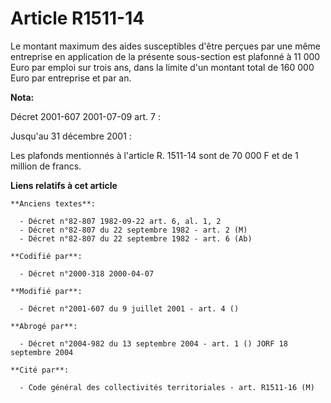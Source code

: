 # Article R1511-14

Le montant maximum des aides susceptibles d'être perçues par une même entreprise en application de la présente sous-section
est plafonné à 11 000 Euro par emploi sur trois ans, dans la limite d'un montant total de 160 000 Euro par entreprise et par
an.

**Nota:**

Décret 2001-607 2001-07-09 art. 7 :

Jusqu'au 31 décembre 2001 :

Les plafonds mentionnés à l'article R. 1511-14 sont de 70 000 F et de 1 million de francs.

**Liens relatifs à cet article**

	**Anciens textes**:

	  - Décret n°82-807 1982-09-22 art. 6, al. 1, 2
	  - Décret n°82-807 du 22 septembre 1982 - art. 2 (M)
	  - Décret n°82-807 du 22 septembre 1982 - art. 6 (Ab)

	**Codifié par**:

	  - Décret n°2000-318 2000-04-07

	**Modifié par**:

	  - Décret n°2001-607 du 9 juillet 2001 - art. 4 ()

	**Abrogé par**:

	  - Décret n°2004-982 du 13 septembre 2004 - art. 1 () JORF 18 septembre 2004

	**Cité par**:

	  - Code général des collectivités territoriales - art. R1511-16 (M)
